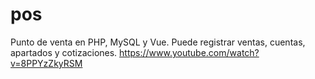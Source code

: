 # pos
 Punto de venta en PHP, MySQL y Vue. Puede registrar ventas, cuentas, apartados y cotizaciones.
https://www.youtube.com/watch?v=8PPYzZkyRSM
